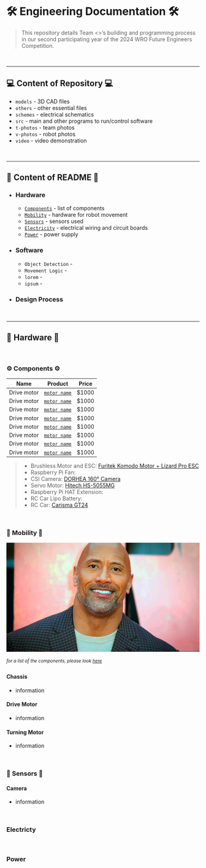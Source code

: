 &nbsp;

🛠️ Engineering Documentation 🛠️
======

> This repository details Team <>’s building and programming process in our second participating year of the 2024 WRO Future Engineers Competition.

&nbsp; 

---

## 💻 Content of Repository 💻
* `models` - 3D CAD files
* `others` - other essential files
* `schemes` - electrical schematics
* `src` - main and other programs to run/control software
* `t-photos` - team photos
* `v-photos` - robot photos
* `video` - video demonstration

&nbsp; 

---

## 📖 Content of README 📖

* ### Hardware
  * [`Components`](#components) - list of components 
  * [`Mobility`](#mobility) - hardware for robot movement
  * [`Sensors`](#sensors) - sensors used
  * [`Electricity`](#electricity) - electrical wiring and circuit boards
  * [`Power`](#power) - power supply
    
* ### Software
  * `Object Detection` - 
  * `Movement Logic` - 
  * `lorem` - 
  * `ipsum` - 
    
* ### Design Process

&nbsp;

---

## 🤖 Hardware 🤖

&nbsp;

### ⚙️ Components ⚙️

| Name | Product | Price |
| ----------- | ----------- | ----------- |
| Drive motor | [`motor name`](https://www.examplelink.com) | $1000 |
| Drive motor | [`motor name`](https://www.examplelink.com) | $1000 |
| Drive motor | [`motor name`](https://www.examplelink.com) | $1000 |
| Drive motor | [`motor name`](https://www.examplelink.com) | $1000 |
| Drive motor | [`motor name`](https://www.examplelink.com) | $1000 |
| Drive motor | [`motor name`](https://www.examplelink.com) | $1000 |
| Drive motor | [`motor name`](https://www.examplelink.com) | $1000 |
| Drive motor | [`motor name`](https://www.examplelink.com) | $1000 |


> * Brushless Motor and ESC: [Furitek Komodo Motor + Lizard Pro ESC](https://www.xtremerc.ca/products/furitek-scx24-stinger-brushless-power-system-w-1212-3450kv-brushless-motor?_pos=1&amp;_sid=cf7c35a05&amp;_ss=r)
> * Raspberry Pi Fan: 
> * CSI Camera: [DORHEA 160° Camera](https://www.amazon.com/Raspberry-Camera-Module-160FOV-Fisheye/dp/B083XMGSVP/)
> * Servo Motor: [Hitech HS-5055MG](https://ca.robotshop.com/products/hs-5055mg-metal-gear-micro-servo-motor?srsltid=AfmBOopv8Z7LoCVOEqe16w05ZV-R78dNmy7dappldIxZiQzCJroxcssFc2Y)
> * Raspberry Pi HAT Extension:
> * RC Car Lipo Battery: 
> * RC Car: [Carisma GT24](https://www.canadahobbies.ca/product/hobby-brands/carisma-rc/gt24-124th-4wd-toyota-celica-gt-four-st185-wrc/)

&nbsp;

### 🚗 Mobility 🚗

<img src="v-photos/rock.webp" width="700" height=auto>

<sup>*for a list of the components, please look [here](#components)*</sup>

#### Chassis
 - information
#### Drive Motor
 - information
#### Turning Motor
 - information

&nbsp;

### 👀 Sensors 👀

#### Camera
 - information

&nbsp;

### Electricty

&nbsp;

### Power

&nbsp;
